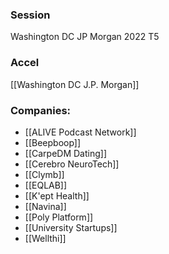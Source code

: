 
### Session
Washington DC JP Morgan 2022 T5

### Accel
[[Washington DC J.P. Morgan]]

### Companies:
- [[ALIVE Podcast Network]]
- [[Beepboop]]
- [[CarpeDM Dating]]
- [[Cerebro NeuroTech]]
- [[Clymb]]
- [[EQLAB]]
- [[K'ept Health]]
- [[Navina]]
- [[Poly Platform]]
- [[University Startups]]
- [[Wellthi]]



